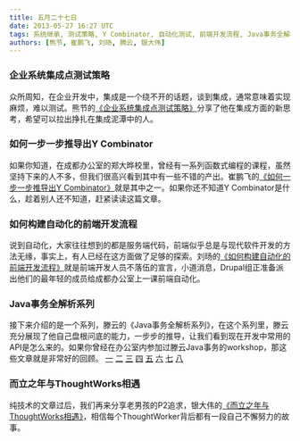 ```yaml
---
title: 五月二十七日
date: 2013-05-27 16:27 UTC
tags: 系统继承, 测试策略, Y Combinator, 自动化测试, 前端开发流程, Java事务全解析, 而立之年
authors: [熊节, 崔鹏飞, 刘旸, 腾云, 银大伟]
---
```

### 企业系统集成点测试策略
众所周知，在企业开发中，集成是一个绕不开的话题，谈到集成，通常意味着实现麻烦，难以测试。熊节的[《企业系统集成点测试策略》](http://www.infoq.com/cn/articles/enterprise-systems-integration-points)分享了他在集成方面的新思考，希望可以拉出挣扎在集成泥潭中的人。

### 如何一步一步推导出Y Combinator
如果你知道，在成都办公室的郑大晔校里，曾经有一系列函数式编程的课程，虽然坚持下来的人不多，但我们很高兴看到其中有一些不错的产出。崔鹏飞的[《如何一步一步推导出Y Combinator》](http://cuipengfei.me/blog/2013/04/09/make-y/)就是其中之一。如果你还不知道Y Combinator是什么，趁着别人还不知道，赶紧读读这篇文章。

### 如何构建自动化的前端开发流程
说到自动化，大家往往想到的都是服务端代码，前端似乎总是与现代软件开发的方法无缘，事实上，有人已经在这方面做了足够的探索。刘旸的[《如何构建自动化的前端开发流程》](http://www.zation.me/2013/03/15/how-to-build-frontend-dev-env.html)就是前端开发人员不落伍的宣言，小道消息，Drupal组正准备派出他们的最年轻的成员给成都办公室上一课前端自动化。

### Java事务全解析系列
接下来介绍的是一个系列，滕云的《Java事务全解析系列》，在这个系列里，滕云充分展现了他自己盘根问底的能力，一步步的推导，让我们看到现在开发中常用的API是怎么来的。如果你曾经在办公室内参加过滕云Java事务的workshop，那这些文章就是非常好的回顾。
[一](http://www.davenkin.me/post/2013-02-16/40048284001)
[二](http://www.davenkin.me/post/2013-02-17/40049132188)
[三](http://www.davenkin.me/post/2013-02-22/40049367747)
[四](http://www.davenkin.me/post/2013-02-23/40049986447)
[五](http://www.davenkin.me/post/2013-02-23/40049802880)
[六](http://www.davenkin.me/post/2013-02-24/40049235086)
[七](http://www.davenkin.me/post/2013-02-24/40048572306)
[八](http://www.davenkin.me/post/2013-03-19/40049247543)

### 而立之年与ThoughtWorks相遇
纯技术的文章过后，我们再来分享老男孩的P2追求，银大伟的[《而立之年与ThoughtWorks相遇》](http://blogs.exmertec.com/davidyin/?e=2)，相信每个ThoughtWorker背后都有一段自己不懈努力的故事。